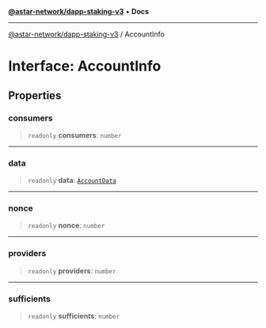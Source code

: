 [**@astar-network/dapp-staking-v3**](../README.md) • **Docs**

***

[@astar-network/dapp-staking-v3](../globals.md) / AccountInfo

# Interface: AccountInfo

## Properties

### consumers

> `readonly` **consumers**: `number`

***

### data

> `readonly` **data**: [`AccountData`](AccountData.md)

***

### nonce

> `readonly` **nonce**: `number`

***

### providers

> `readonly` **providers**: `number`

***

### sufficients

> `readonly` **sufficients**: `number`
